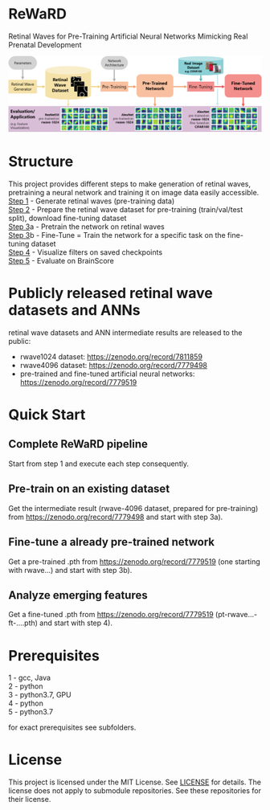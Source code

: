 # ReWaRD
Retinal Waves for Pre-Training Artificial Neural Networks Mimicking Real Prenatal Development

![ReWaRD Overview Figure](https://github.com/BennyCa/ReWaRD/blob/main/ReWaRD_Overview.png?raw=true)

# Structure
This project provides different steps to make generation of retinal waves, pretraining a neural network and training it on image data easily accessible.\
[Step 1](/1_Generate-Retinal-Waves) - Generate retinal waves (pre-training data)\
[Step 2](/2_Dataset-Preparation) - Prepare the retinal wave dataset for pre-training (train/val/test split), download fine-tuning dataset\
[Step 3](/3_Pretraining-and-Finetuning)a - Pretrain the network on retinal waves\
[Step 3](/3_Pretraining-and-Finetuning)b - Fine-Tune = Train the network for a specific task on the fine-tuning dataset\
[Step 4](/4_Visualization) - Visualize filters on saved checkpoints\
[Step 5](/5_BrainScore) - Evaluate on BrainScore

# Publicly released retinal wave datasets and ANNs
retinal wave datasets and ANN intermediate results are released to the public:
- rwave1024 dataset: https://zenodo.org/record/7811859
- rwave4096 dataset: https://zenodo.org/record/7779498
- pre-trained and fine-tuned artificial neural networks: https://zenodo.org/record/7779519

# Quick Start
## Complete ReWaRD pipeline
Start from step 1 and execute each step consequently.

## Pre-train on an existing dataset
Get the intermediate result (rwave-4096 dataset, prepared for pre-training) from https://zenodo.org/record/7779498 and start with step 3a).

## Fine-tune a already pre-trained network
Get a pre-trained .pth from https://zenodo.org/record/7779519 (one starting with rwave...) and start with step 3b).

## Analyze emerging features
Get a fine-tuned .pth from https://zenodo.org/record/7779519 (pt-rwave...-ft-....pth) and start with step 4). 

# Prerequisites
1 - gcc, Java\
2 - python\
3 - python3.7, GPU\
4 - python\
5 - python3.7

for exact prerequisites see subfolders.

# License
This project is licensed under the MIT License. See [LICENSE](/LICENSE) for details.
The license does not apply to submodule repositories. See these repositories for their license.
